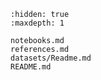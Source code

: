 ```{toctree}
:hidden: true
:maxdepth: 1

notebooks.md
references.md
datasets/Readme.md
README.md
```
